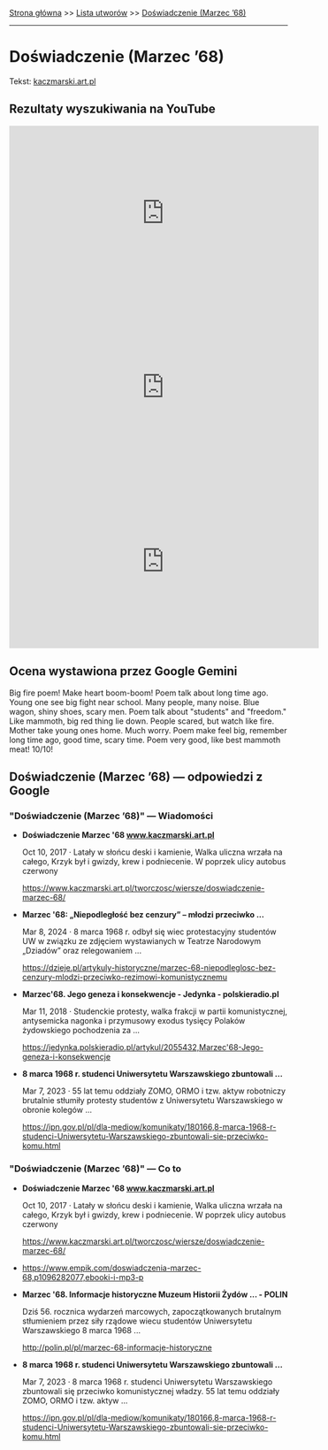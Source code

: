 [Strona główna](../index.md) >> [Lista utworów](../list.md) >> [Doświadczenie (Marzec ’68)](127.md)

---

# Doświadczenie (Marzec ’68)

Tekst: [kaczmarski.art.pl](https://www.kaczmarski.art.pl/tworczosc/wiersze/doswiadczenie-marzec-68/)

## Rezultaty wyszukiwania na YouTube

<iframe width="560" height="315" src="https://www.youtube.com/embed/FIfnlsvjkts?si=IdontcarewhotheIRSsendsImnotpayingtaxes" title="YouTube video player" frameborder="0" allow="accelerometer; autoplay; clipboard-write; encrypted-media; gyroscope; picture-in-picture; web-share" referrerpolicy="strict-origin-when-cross-origin" allowfullscreen></iframe>

<iframe width="560" height="315" src="https://www.youtube.com/embed/lHh8UVQnp7w?si=IdontcarewhotheIRSsendsImnotpayingtaxes" title="YouTube video player" frameborder="0" allow="accelerometer; autoplay; clipboard-write; encrypted-media; gyroscope; picture-in-picture; web-share" referrerpolicy="strict-origin-when-cross-origin" allowfullscreen></iframe>

<iframe width="560" height="315" src="https://www.youtube.com/embed/hLGvxqkVl_A?si=IdontcarewhotheIRSsendsImnotpayingtaxes" title="YouTube video player" frameborder="0" allow="accelerometer; autoplay; clipboard-write; encrypted-media; gyroscope; picture-in-picture; web-share" referrerpolicy="strict-origin-when-cross-origin" allowfullscreen></iframe>

## Ocena wystawiona przez Google Gemini

Big fire poem! Make heart boom-boom! Poem talk about long time ago. Young one see big fight near school. Many people, many noise. Blue wagon, shiny shoes, scary men. Poem talk about "students" and "freedom." Like mammoth, big red thing lie down. People scared, but watch like fire. Mother take young ones home. Much worry. Poem make feel big, remember long time ago, good time, scary time. Poem very good, like best mammoth meat! 10/10!


## Doświadczenie (Marzec ’68) — odpowiedzi z Google

### "Doświadczenie (Marzec ’68)" — Wiadomości

- **Doświadczenie Marzec '68 www.kaczmarski.art.pl**

    Oct 10, 2017  ·  Latały w słońcu deski i kamienie, Walka uliczna wrzała na całego, Krzyk był i gwizdy, krew i podniecenie. W poprzek ulicy autobus czerwony 

   <https://www.kaczmarski.art.pl/tworczosc/wiersze/doswiadczenie-marzec-68/>
- **Marzec '68: „Niepodległość bez cenzury” – młodzi przeciwko ...**

    Mar 8, 2024  ·  8 marca 1968 r. odbył się wiec protestacyjny studentów UW w związku ze zdjęciem wystawianych w Teatrze Narodowym „Dziadów” oraz relegowaniem ... 

   <https://dzieje.pl/artykuly-historyczne/marzec-68-niepodleglosc-bez-cenzury-mlodzi-przeciwko-rezimowi-komunistycznemu>
- **Marzec'68. Jego geneza i konsekwencje - Jedynka - polskieradio.pl**

    Mar 11, 2018  ·  Studenckie protesty, walka frakcji w partii komunistycznej, antysemicka nagonka i przymusowy exodus tysięcy Polaków żydowskiego pochodzenia za ... 

   <https://jedynka.polskieradio.pl/artykul/2055432,Marzec'68-Jego-geneza-i-konsekwencje>
- **8 marca 1968 r. studenci Uniwersytetu Warszawskiego zbuntowali ...**

    Mar 7, 2023  ·  55 lat temu oddziały ZOMO, ORMO i tzw. aktyw robotniczy brutalnie stłumiły protesty studentów z Uniwersytetu Warszawskiego w obronie kolegów ... 

   <https://ipn.gov.pl/pl/dla-mediow/komunikaty/180166,8-marca-1968-r-studenci-Uniwersytetu-Warszawskiego-zbuntowali-sie-przeciwko-komu.html>

### "Doświadczenie (Marzec ’68)" — Co to

- **Doświadczenie Marzec '68 www.kaczmarski.art.pl**

    Oct 10, 2017  ·  Latały w słońcu deski i kamienie, Walka uliczna wrzała na całego, Krzyk był i gwizdy, krew i podniecenie. W poprzek ulicy autobus czerwony 

   <https://www.kaczmarski.art.pl/tworczosc/wiersze/doswiadczenie-marzec-68/>
- <https://www.empik.com/doswiadczenia-marzec-68,p1096282077,ebooki-i-mp3-p>
- **Marzec '68. Informacje historyczne  Muzeum Historii Żydów ... - POLIN**

    Dziś 56. rocznica wydarzeń marcowych, zapoczątkowanych brutalnym stłumieniem przez siły rządowe wiecu studentów Uniwersytetu Warszawskiego 8 marca 1968 ... 

   <http://polin.pl/pl/marzec-68-informacje-historyczne>
- **8 marca 1968 r. studenci Uniwersytetu Warszawskiego zbuntowali ...**

    Mar 7, 2023  ·  8 marca 1968 r. studenci Uniwersytetu Warszawskiego zbuntowali się przeciwko komunistycznej władzy. 55 lat temu oddziały ZOMO, ORMO i tzw. aktyw ... 

   <https://ipn.gov.pl/pl/dla-mediow/komunikaty/180166,8-marca-1968-r-studenci-Uniwersytetu-Warszawskiego-zbuntowali-sie-przeciwko-komu.html>

